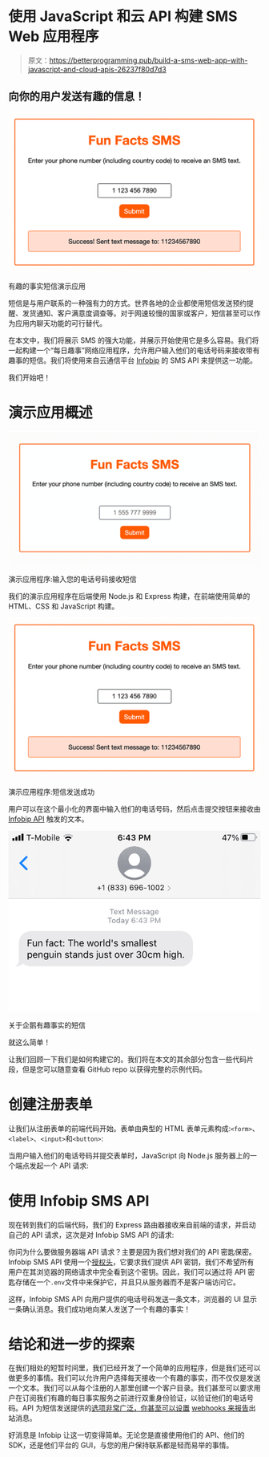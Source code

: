 # 使用 JavaScript 和云 API 构建 SMS Web 应用程序

> 原文：<https://betterprogramming.pub/build-a-sms-web-app-with-javascript-and-cloud-apis-26237f80d7d3>

## 向你的用户发送有趣的信息！

![](img/5629bdb76b0ef5bdf379c97a5386d9ba.png)

有趣的事实短信演示应用

短信是与用户联系的一种强有力的方式。世界各地的企业都使用短信发送预约提醒、发货通知、客户满意度调查等。对于网速较慢的国家或客户，短信甚至可以作为应用内聊天功能的可行替代。

在本文中，我们将展示 SMS 的强大功能，并展示开始使用它是多么容易。我们将一起构建一个“每日趣事”网络应用程序，允许用户输入他们的电话号码来接收带有趣事的短信。我们将使用来自云通信平台 [Infobip](https://www.infobip.com/) 的 SMS API 来提供这一功能。

我们开始吧！

# 演示应用概述

![](img/a8bd37a5b67e558a9fa723f147d1b454.png)

演示应用程序:输入您的电话号码接收短信

我们的演示应用程序在后端使用 Node.js 和 Express 构建，在前端使用简单的 HTML、CSS 和 JavaScript 构建。

![](img/5629bdb76b0ef5bdf379c97a5386d9ba.png)

演示应用程序:短信发送成功

用户可以在这个最小化的界面中输入他们的电话号码，然后点击提交按钮来接收由 [Infobip API](https://www.infobip.com/docs/sms/api) 触发的文本。

![](img/b3c6b536549029da61e9104836296822.png)

关于企鹅有趣事实的短信

就这么简单！

让我们回顾一下我们是如何构建它的。我们将在本文的其余部分包含一些代码片段，但是您可以随意查看 GitHub repo 以获得完整的示例代码。

# 创建注册表单

让我们从注册表单的前端代码开始。表单由典型的 HTML 表单元素构成:`<form>`、`<label>`、`<input>`和`<button>`:

当用户输入他们的电话号码并提交表单时，JavaScript 向 Node.js 服务器上的一个端点发起一个 API 请求:

# 使用 Infobip SMS API

现在转到我们的后端代码，我们的 Express 路由器接收来自前端的请求，并启动自己的 API 请求，这次是对 Infobip SMS API 的请求:

你问为什么要做服务器端 API 请求？主要是因为我们想对我们的 API 密匙保密。Infobip SMS API 使用一个[授权头](https://www.infobip.com/docs/essentials/api-authentication#api-key-header)，它要求我们提供 API 密钥，我们不希望所有用户在其浏览器的网络请求中完全看到这个密钥。因此，我们可以通过将 API 密匙存储在一个`.env`文件中来保护它，并且只从服务器而不是客户端访问它。

这样，Infobip SMS API 向用户提供的电话号码发送一条文本，浏览器的 UI 显示一条确认消息。我们成功地向某人发送了一个有趣的事实！

# 结论和进一步的探索

在我们相处的短暂时间里，我们已经开发了一个简单的应用程序，但是我们还可以做更多的事情。我们可以允许用户选择每天接收一个有趣的事实，而不仅仅是发送一个文本。我们可以从每个注册的人那里创建一个客户目录。我们甚至可以要求用户在订阅我们有趣的每日事实服务之前进行双重身份验证，以验证他们的电话号码。API 为短信发送提供的[选项非常广泛，你甚至可以设置](https://www.infobip.com/docs/api#channels/sms/send-sms-message) [webhooks 来报告](https://www.infobip.com/docs/api#channels/sms/receive-outbound-sms-message-report)出站消息。

好消息是 Infobip 让这一切变得简单。无论您是直接使用他们的 API、他们的 SDK，还是他们平台的 GUI，与您的用户保持联系都是轻而易举的事情。
